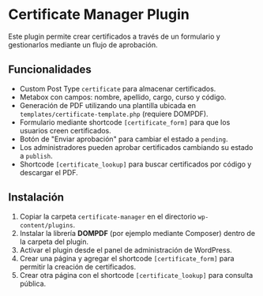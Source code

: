 # Certificate Manager Plugin

Este plugin permite crear certificados a través de un formulario y gestionarlos mediante un flujo de aprobación.

## Funcionalidades
- Custom Post Type `certificate` para almacenar certificados.
- Metabox con campos: nombre, apellido, cargo, curso y código.
- Generación de PDF utilizando una plantilla ubicada en `templates/certificate-template.php` (requiere DOMPDF).
- Formulario mediante shortcode `[certificate_form]` para que los usuarios creen certificados.
- Botón de "Enviar aprobación" para cambiar el estado a `pending`.
- Los administradores pueden aprobar certificados cambiando su estado a `publish`.
- Shortcode `[certificate_lookup]` para buscar certificados por código y descargar el PDF.

## Instalación
1. Copiar la carpeta `certificate-manager` en el directorio `wp-content/plugins`.
2. Instalar la librería **DOMPDF** (por ejemplo mediante Composer) dentro de la carpeta del plugin.
3. Activar el plugin desde el panel de administración de WordPress.
4. Crear una página y agregar el shortcode `[certificate_form]` para permitir la creación de certificados.
5. Crear otra página con el shortcode `[certificate_lookup]` para consulta pública.

